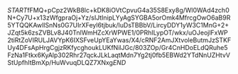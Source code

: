 $START$fFMQ+pCpz2WkB8lc+kDK8iOVtCpvuG4a35S8Exy8g/Wl0WAd4zch0N+Cy7U+x13zWfgpraOj+Yz/sIJtInipLYyAgSYGBA5orOmk4MfrcgOwO6aB9R5YTQQKAwIlSnNs0G7UIrXFeyl6tjbuk/IuDsTBBbV/LircyDDY1yW3C1MnG+2+JZqt5k6zsZVBLv8J40TnlWmHZcXrWPWE1/0PRhILypOT/wkx/uOJeojlFxWP2tiRtZoVIRULJAVYpK6IXSFveUpYEaYwas/X4/cRNF2AmJXtvoleButmJzSTKFUy4DFsApHrgCgjzRKfycghoukLUKfNilJGc/803ZOp/Gr4CnHDoELdQRuhe5FzNa1Ftkx6KyAlp302Rhr27qckJLkLaqtMdn7Yg2tj0fb5EBWd2YTdNnUZHtvVStUpfhItBmXp/HuWvuqDLQZ7XNxg$END$